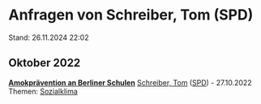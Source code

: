 # Anfragen von Schreiber, Tom (SPD)

Stand: 26.11.2024 22:02

## Oktober 2022
**[Amokprävention an Berliner Schulen](https://pardok.parlament-berlin.de/starweb/adis/citat/VT/19/SchrAnfr/S19-13565.pdf)**
[Schreiber, Tom](autor_schreiber_tom_spd.md) ([SPD](fraktion_spd.md)) - 27.10.2022
Themen: [Sozialklima](thema_sozialklima.md)


